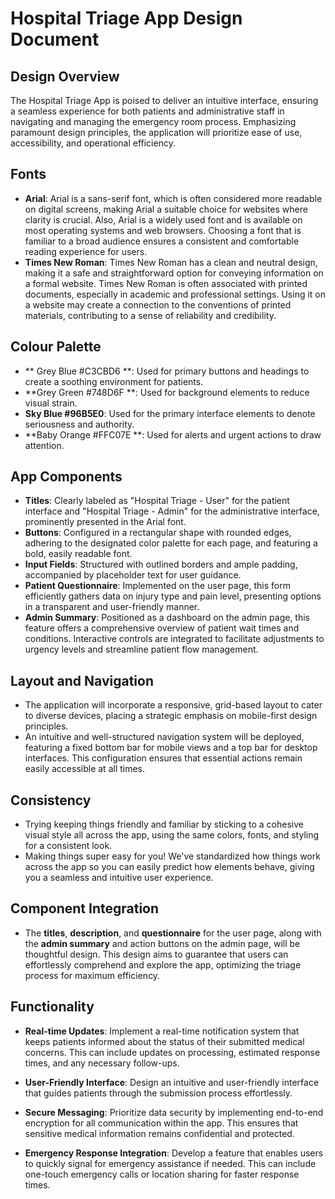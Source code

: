 # Hospital Triage App Design Document

## Design Overview
The Hospital Triage App is poised to deliver an intuitive interface, ensuring a seamless experience for both patients and administrative staff in navigating and managing the emergency room process. Emphasizing paramount design principles, the application will prioritize ease of use, accessibility, and operational efficiency.

## Fonts
- **Arial**: Arial is a sans-serif font, which is often considered more readable on digital screens, making Arial a suitable choice for websites where clarity is crucial. Also, Arial is a widely used font and is available on most operating systems and web browsers. Choosing a font that is familiar to a broad audience ensures a consistent and comfortable reading experience for users. 
- **Times New Roman**: Times New Roman has a clean and neutral design, making it a safe and straightforward option for conveying information on a formal website.  Times New Roman is often associated with printed documents, especially in academic and professional settings. Using it on a website may create a connection to the conventions of printed materials, contributing to a sense of reliability and credibility.

## Colour Palette
  - ** Grey Blue #C3CBD6 **: Used for primary buttons and headings to create a soothing environment for patients.
  - **Grey Green #748D6F **: Used for background elements to reduce visual strain.
  - **Sky Blue #96B5E0**: Used for the primary interface elements to denote seriousness and authority.
  - **Baby Orange #FFC07E **: Used for alerts and urgent actions to draw attention.

## App Components
- **Titles**: Clearly labeled as "Hospital Triage - User" for the patient interface and "Hospital Triage - Admin" for the administrative interface, prominently presented in the Arial font.
- **Buttons**:  Configured in a rectangular shape with rounded edges, adhering to the designated color palette for each page, and featuring a bold, easily readable font.
- **Input Fields**:  Structured with outlined borders and ample padding, accompanied by placeholder text for user guidance.
- **Patient Questionnaire**: Implemented on the user page, this form efficiently gathers data on injury type and pain level, presenting options in a transparent and user-friendly manner.
- **Admin Summary**: Positioned as a dashboard on the admin page, this feature offers a comprehensive overview of patient wait times and conditions. Interactive controls are integrated to facilitate adjustments to urgency levels and streamline patient flow management.

## Layout and Navigation
- The application will incorporate a responsive, grid-based layout to cater to diverse devices, placing a strategic emphasis on mobile-first design principles.
- An intuitive and well-structured navigation system will be deployed, featuring a fixed bottom bar for mobile views and a top bar for desktop interfaces. This configuration ensures that essential actions remain easily accessible at all times.

## Consistency
- Trying keeping things friendly and familiar by sticking to a cohesive visual style all across the app, using the same colors, fonts, and styling for a consistent look.
- Making things super easy for you! We've standardized how things work across the app so you can easily predict how elements behave, giving you a seamless and intuitive user experience.

## Component Integration
- The **titles**, **description**, and **questionnaire** for the user page, along with the **admin summary** and action buttons on the admin page, will be thoughtful design. This design aims to guarantee that users can effortlessly comprehend and explore the app, optimizing the triage process for maximum efficiency.

## Functionality
- **Real-time Updates**: Implement a real-time notification system that keeps patients informed about the status of their submitted medical concerns. This can include updates on processing, estimated response times, and any necessary follow-ups.

- **User-Friendly Interface**: Design an intuitive and user-friendly interface that guides patients through the submission process effortlessly.

- **Secure Messaging**: Prioritize data security by implementing end-to-end encryption for all communication within the app. This ensures that sensitive medical information remains confidential and protected.

- **Emergency Response Integration**: Develop a feature that enables users to quickly signal for emergency assistance if needed. This can include one-touch emergency calls or location sharing for faster response times.
